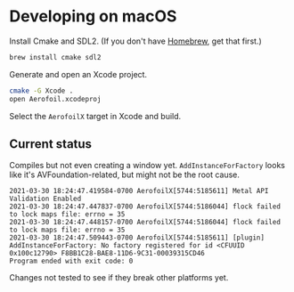 # Developing on macOS

Install Cmake and SDL2. (If you don't have [Homebrew](https://brew.sh/), get that first.)

```bash
brew install cmake sdl2
```

Generate and open an Xcode project.

```bash
cmake -G Xcode .
open Aerofoil.xcodeproj
```

Select the `AerofoilX` target in Xcode and build.

## Current status

Compiles but not even creating a window yet. `AddInstanceForFactory` looks like it's AVFoundation-related, but might not be the root cause.

```
2021-03-30 18:24:47.419584-0700 AerofoilX[5744:5185611] Metal API Validation Enabled
2021-03-30 18:24:47.447837-0700 AerofoilX[5744:5186044] flock failed to lock maps file: errno = 35
2021-03-30 18:24:47.448157-0700 AerofoilX[5744:5186044] flock failed to lock maps file: errno = 35
2021-03-30 18:24:47.509443-0700 AerofoilX[5744:5185611] [plugin] AddInstanceForFactory: No factory registered for id <CFUUID 0x100c12790> F8BB1C28-BAE8-11D6-9C31-00039315CD46
Program ended with exit code: 0
```

Changes not tested to see if they break other platforms yet.